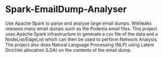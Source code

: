 # Spark-EmailDump-Analyser
Use Apache Spark to parse and analyse large email dumps. 
Wikileaks releases many email dumps such as the Podesta email files. This project uses Apache Spark infrastructure to generate a csv file of the data and a NodeList/EdgeList which can then be used to perform Network Analysis.
The project also does Natural Language Processing (NLP) using Latent Dirichlet allocation (LDA) on the contents of the email dump.

